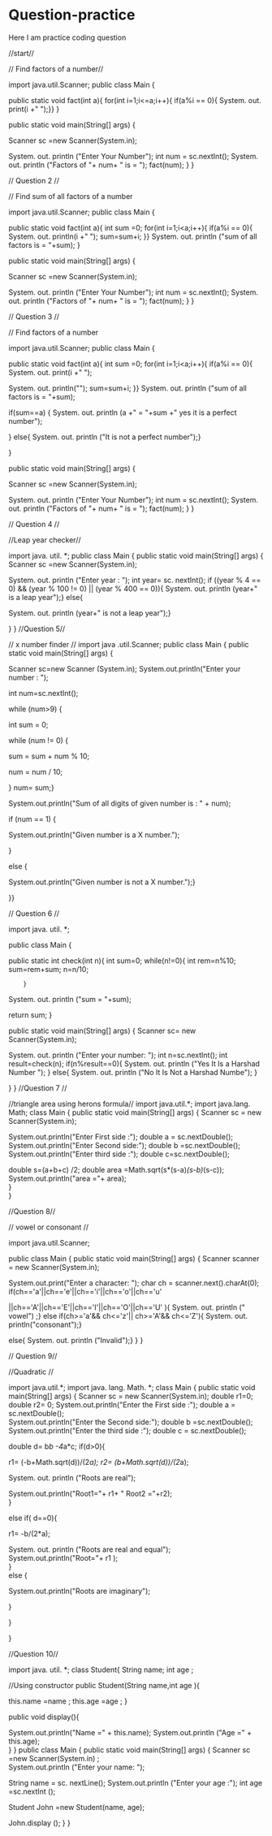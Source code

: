 # Question-practice
Here I am practice coding question
         
          
//start//
         
// Find factors of a number//

import java.util.Scanner;
public class Main {
	
public static void  fact(int a){
	      for(int i=1;i<=a;i++){
 if(a%i == 0){
    System. out. print(i +" ");}}
          	}
	
public static void main(String[] args) {
		
Scanner sc =new Scanner(System.in);

System. out. println ("Enter Your Number");
		int num = sc.nextInt();
		System. out. println ("Factors of "+ num+ " is = ");
		fact(num);
			}
}

// Question 2 //

// Find sum of all factors of a number

import java.util.Scanner;
public class Main {
	
public static void  fact(int a){
	      int sum =0;
	      for(int i=1;i<a;i++){
		    if(a%i == 0){
          System. out. println(i +" ");
          sum=sum+i;
            }}
          System. out. println ("sum of all factors is = "+sum);
          	}
	
public static void main(String[] args) {
		
Scanner sc =new Scanner(System.in);

System. out. println ("Enter Your Number");
		int num = sc.nextInt();
		System. out. println ("Factors of "+ num+ " is = ");
		fact(num);
			}
}

// Question 3 //


// Find factors of a number

import java.util.Scanner;
public class Main {
	
public static void  fact(int a){
	  int sum =0;
	for(int i=1;i<a;i++){
		    if(a%i == 0){
          System. out. print(i +" ");
          
 System. out. println("");
          sum=sum+i;
            }}
          System. out. println ("sum of all factors is = "+sum);
          
 if(sum==a) {
          System. out. println (a +" = "+sum +" yes it is a perfect number");
          
  }
 else{
          System. out. println ("It is not a perfect number");}
          
          
}
	
public static void main(String[] args) {
		
Scanner sc =new Scanner(System.in);

System. out. println ("Enter Your Number");
		int num = sc.nextInt();
		System. out. println ("Factors of "+ num+ " is = ");
		fact(num);
			}
}


//   Question 4 //

//Leap year checker//

import java. util. *;
public class Main {
	public static void main(String[] args) {
	Scanner sc =new Scanner(System.in);
	
System. out. println ("Enter year : ");	
int year= sc. nextInt();
	if  ((year % 4 == 0) && (year % 100 != 0) || (year % 400 == 0)){
		System. out. println (year+" is a leap year");}
  else{
		    
System. out. println (year+" is not a leap year");}
		    
}
}
//Question 5//

// x number finder //
import java .util.Scanner;
public class Main
{
	public static void main(String[] args) {



Scanner sc=new Scanner (System.in);
System.out.println("Enter your number : ");

int num=sc.nextInt();

while (num>9) {

int sum = 0;

while (num != 0) {

sum = sum + num % 10;

num = num / 10;

} num= sum;}

System.out.println("Sum of all digits of given number is : " + num);

if (num == 1) {

System.out.println("Given number is a X number.");

}

else {

System.out.println("Given number is not a X number.");}

}}




// Question 6 //



import java. util. *;

public class Main {
	
public static int check(int n){
	    	int sum=0;
	while(n!=0){
	int rem=n%10;
	sum=rem+sum;
    n=n/10;
		
		}		
System. out. println ("sum = "+sum);
								
  return sum;
	    	}
	
public static void main(String[] args) {
Scanner sc= new Scanner(System.in);

	
System. out. println ("Enter your number: ");
	int n=sc.nextInt();
int result=check(n);
	if(n%result==0){
	    System. out. println ("Yes It Is a Harshad Number ");
	    	}
	    	else{
	    	    System. out. println ("No It Is Not a Harshad Numbe");
	    	}
 
}
}
//Question 7 //

//triangle area using herons formula//
import java.util.*;
import java.lang. Math;
class Main
{
    public static void main(String[] args)
    {
		Scanner sc = new Scanner(System.in);
 
System.out.println("Enter First side :");
		double  a = sc.nextDouble();        
		System.out.println("Enter Second side:");
		double b =sc.nextDouble();
		System.out.println("Enter third side :");
				double c=sc.nextDouble();
			
double s=(a+b+c) /2;
			double area =Math.sqrt(s*(s-a)*(s-b)*(s-c));
			System.out.println("area ="+ area);		  
    }  
}


//Question 8//

// vowel or consonant //

import java.util.Scanner;

public class Main {
    public static void main(String[] args) {
        Scanner scanner = new Scanner(System.in);

 System.out.print("Enter a character: ");
        char ch = scanner.next().charAt(0);
 if(ch=='a'||ch=='e'||ch=='i'||ch=='o'||ch=='u'
 
 ||ch=='A'||ch=='E'||ch=='I'||ch=='O'||ch=='U'
  ){
    System. out. println (" vowel")  ;}
    else if(ch>='a'&& ch<='z'|| ch>='A'&& ch<='Z'){
        System. out. println("consonant");}
   
else{
        System. out. println ("Invalid");}
    }
}

// Question 9//

//Quadratic //

import java.util.*;
import java. lang. Math. *;
class Main
{
    public static void main(String[] args)
    {
		Scanner sc = new Scanner(System.in);
 double r1=0;
 double r2= 0;
		System.out.println("Enter the First side :");
		double  a = sc.nextDouble();        
		System.out.println("Enter the Second side:");
		double b =sc.nextDouble();
		System.out.println("Enter the third side :");
			double c = sc.nextDouble();  
			
double d= b*b -4*a*c;
			if(d>0){
			    
  r1= (-b+Math.sqrt(d))/(2*a);
 r2= (b+Math.sqrt(d))/(2*a);	 
 
   System. out. println ("Roots are real");
          
System.out.println("Root1="+ r1+ " Root2 ="+r2);	    
			}
			
else if(  d==0){
			
 r1= -b/(2*a);
 	    
 System. out. println ("Roots are real and equal");	    
System.out.println("Root="+ r1 );		
						}	
			else {

 

System.out.println("Roots are imaginary");
 

}

}
			    
}


//Question 10//



import java. util. *;
class Student{
    String name;
    int age ;
    
//Using constructor
    public Student(String name,int age ){
        
 this.name =name ;
        this.age =age ;
          }
    
 public  void display(){
        
 System.out.println("Name =" + this.name);
        System.out.println ("Age =" + this.age);    
}
}
public class Main {
	public static void main(String[] args) {
Scanner sc =new Scanner(System.in) ;	   
System.out.println ("Enter your name: ");
 
   String name = sc. nextLine();
   System.out.println ("Enter your age :");
int age =sc.nextInt ();
	    
Student John =new Student(name, age);
	
John.display ();
		}
}









